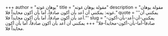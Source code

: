 +++
author = "يوهان غوته"
title = "مقولة يوهان غوته"
description = "مقولة يوهان غوته: يمكنني أن أعد بأن أكون صادقاً، أما بأن أكون محايداً فلا."
quote = '''يمكنني أن أعد بأن أكون صادقاً، أما بأن أكون محايداً فلا.''' 
slug = "يمكنني-أن-أعد-بأن-أكون-صادقاً-أما-بأن-أكون-محايداً-فلا"
+++
يمكنني أن أعد بأن أكون صادقاً، أما بأن أكون محايداً فلا.
